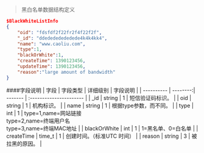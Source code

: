 > 黑白名单数据结构定义

``` JSON
$BlackWhiteListInfo
{
    "oid": "fdsfdf2f22fr2f4f22f2f",
    "_id": "ddedededededede4k4k4kk4",
    "name": "www.caoliu.com",
    "type":1,
    "blackOrWhite":1,
    "createTime": 1390123456,
    "updateTime": 1390123456,
    "reason":"large amount of bandwidth"
}

```

####字段说明
| 字段 | 字段类型 | 详细级别 | 字段说明                |
| ---------- | --------:| ------- | :---------------------- |
| _id | string |  1 |   短信验证码标识。 |
| oid | string |  1 |   机构标识。 |
| name |    string |  1 |   根据type参数，而不同。 |
| type |    int | 1 |   type=1,name=网站链接<br/>type=2,name=终端用户名<br/>type=3,name=终端MAC地址 |
| blackOrWhite |    int | 1 |   1=黑名单、0=白名单 |
| createTime |  time_t |  1 |   创建时间。（标准UTC 时间） |
| reason |  string |  3 |   被拉黑的原因。 |
